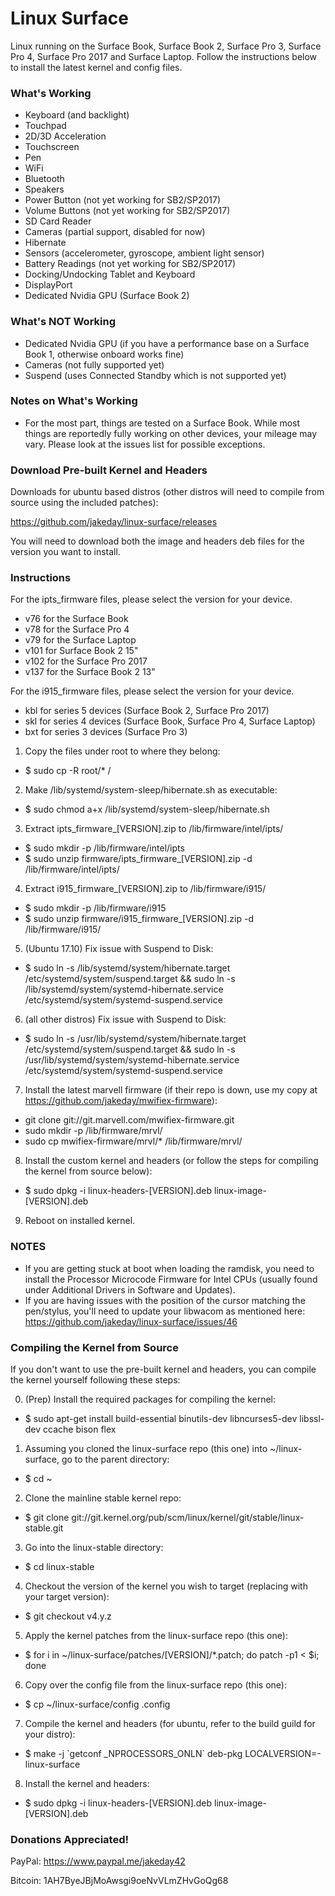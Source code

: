 # Linux Surface

Linux running on the Surface Book, Surface Book 2, Surface Pro 3, Surface Pro 4, Surface Pro 2017 and Surface Laptop. Follow the instructions below to install the latest kernel and config files.


### What's Working

* Keyboard (and backlight)
* Touchpad
* 2D/3D Acceleration
* Touchscreen
* Pen
* WiFi
* Bluetooth
* Speakers
* Power Button (not yet working for SB2/SP2017)
* Volume Buttons (not yet working for SB2/SP2017)
* SD Card Reader
* Cameras (partial support, disabled for now)
* Hibernate
* Sensors (accelerometer, gyroscope, ambient light sensor)
* Battery Readings (not yet working for SB2/SP2017)
* Docking/Undocking Tablet and Keyboard
* DisplayPort
* Dedicated Nvidia GPU (Surface Book 2)

### What's NOT Working

* Dedicated Nvidia GPU (if you have a performance base on a Surface Book 1, otherwise onboard works fine)
* Cameras (not fully supported yet)
* Suspend (uses Connected Standby which is not supported yet)

### Notes on What's Working
* For the most part, things are tested on a Surface Book. While most things are reportedly fully working on other devices, your mileage may vary. Please look at the issues list for possible exceptions.

### Download Pre-built Kernel and Headers

Downloads for ubuntu based distros (other distros will need to compile from source using the included patches):

https://github.com/jakeday/linux-surface/releases

You will need to download both the image and headers deb files for the version you want to install.

### Instructions

For the ipts_firmware files, please select the version for your device.
* v76 for the Surface Book
* v78 for the Surface Pro 4
* v79 for the Surface Laptop
* v101 for Surface Book 2 15"
* v102 for the Surface Pro 2017
* v137 for the Surface Book 2 13"

For the i915_firmware files, please select the version for your device.
* kbl for series 5 devices (Surface Book 2, Surface Pro 2017)
* skl for series 4 devices (Surface Book, Surface Pro 4, Surface Laptop)
* bxt for series 3 devices (Surface Pro 3)

1. Copy the files under root to where they belong:
  * $ sudo cp -R root/* /
2. Make /lib/systemd/system-sleep/hibernate.sh as executable:
  * $ sudo chmod a+x /lib/systemd/system-sleep/hibernate.sh
3. Extract ipts_firmware_[VERSION].zip to /lib/firmware/intel/ipts/
  * $ sudo mkdir -p /lib/firmware/intel/ipts
  * $ sudo unzip firmware/ipts_firmware_[VERSION].zip -d /lib/firmware/intel/ipts/
4. Extract i915_firmware_[VERSION].zip to /lib/firmware/i915/
  * $ sudo mkdir -p /lib/firmware/i915
  * $ sudo unzip firmware/i915_firmware_[VERSION].zip -d /lib/firmware/i915/
5. (Ubuntu 17.10) Fix issue with Suspend to Disk:
  * $ sudo ln -s /lib/systemd/system/hibernate.target /etc/systemd/system/suspend.target && sudo ln -s /lib/systemd/system/systemd-hibernate.service /etc/systemd/system/systemd-suspend.service
6. (all other distros) Fix issue with Suspend to Disk:
  * $ sudo ln -s /usr/lib/systemd/system/hibernate.target /etc/systemd/system/suspend.target && sudo ln -s /usr/lib/systemd/system/systemd-hibernate.service /etc/systemd/system/systemd-suspend.service
7. Install the latest marvell firmware (if their repo is down, use my copy at https://github.com/jakeday/mwifiex-firmware):
  * git clone git://git.marvell.com/mwifiex-firmware.git  
  * sudo mkdir -p /lib/firmware/mrvl/  
  * sudo cp mwifiex-firmware/mrvl/* /lib/firmware/mrvl/
8. Install the custom kernel and headers (or follow the steps for compiling the kernel from source below):
  * $ sudo dpkg -i linux-headers-[VERSION].deb linux-image-[VERSION].deb
9. Reboot on installed kernel.

### NOTES

* If you are getting stuck at boot when loading the ramdisk, you need to install the Processor Microcode Firmware for Intel CPUs (usually found under Additional Drivers in Software and Updates).
* If you are having issues with the position of the cursor matching the pen/stylus, you'll need to update your libwacom as mentioned here: https://github.com/jakeday/linux-surface/issues/46

### Compiling the Kernel from Source

If you don't want to use the pre-built kernel and headers, you can compile the kernel yourself following these steps:


0. (Prep) Install the required packages for compiling the kernel:
  * $ sudo apt-get install build-essential binutils-dev libncurses5-dev libssl-dev ccache bison flex
1. Assuming you cloned the linux-surface repo (this one) into ~/linux-surface, go to the parent directory:
  * $ cd ~
2. Clone the mainline stable kernel repo:
  * $ git clone git://git.kernel.org/pub/scm/linux/kernel/git/stable/linux-stable.git
3. Go into the linux-stable directory:
  * $ cd linux-stable
4. Checkout the version of the kernel you wish to target (replacing with your target version):
  * $ git checkout v4.y.z
5. Apply the kernel patches from the linux-surface repo (this one):
  * $ for i in ~/linux-surface/patches/[VERSION]/*.patch; do patch -p1 < $i; done
6. Copy over the config file from the linux-surface repo (this one):
  * $ cp ~/linux-surface/config .config
7. Compile the kernel and headers (for ubuntu, refer to the build guild for your distro):
  * $ make -j \`getconf _NPROCESSORS_ONLN\` deb-pkg LOCALVERSION=-linux-surface
8. Install the kernel and headers:
  * $ sudo dpkg -i linux-headers-[VERSION].deb linux-image-[VERSION].deb

### Donations Appreciated!

PayPal: https://www.paypal.me/jakeday42

Bitcoin: 1AH7ByeJBjMoAwsgi9oeNvVLmZHvGoQg68
